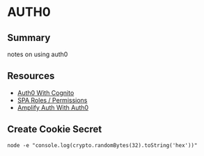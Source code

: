 # AUTH0

## Summary

notes on using auth0

## Resources

- [Auth0 With Cognito](https://auth0.com/docs/integrations/integrating-auth0-amazon-cognito-mobile-apps)
- [SPA Roles / Permissions](https://auth0.com/docs/architecture-scenarios/spa-api/part-2#configure-the-authorization-extension)
- [Amplify Auth With Auth0](https://aws-amplify.github.io/docs/js/authentication#federated-with-auth0)

## Create Cookie Secret

```console
node -e "console.log(crypto.randomBytes(32).toString('hex'))"
```
